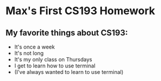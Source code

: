 # Max's First CS193 Homework

## My favorite things about CS193:
- It's once a week
- It's not long
- It's my only class on Thursdays
- I get to learn how to use terminal
- (I've always wanted to learn to use terminal)
